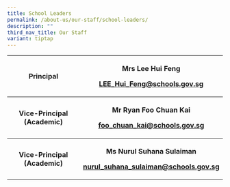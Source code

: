```yaml
---
title: School Leaders
permalink: /about-us/our-staff/school-leaders/
description: ""
third_nav_title: Our Staff
variant: tiptap
---
```

<table><tbody><tr><th rowspan="1" colspan="1"><p>Principal</p></th><th rowspan="1" colspan="1"><p>Mrs Lee Hui Feng</p><p><a href="LEE_Hui_Feng@schools.gov.sg" rel="noopener noreferrer nofollow" target="_blank">LEE_Hui_Feng@schools.gov.sg</a></p><p></p></th></tr><tr><th rowspan="1" colspan="1"><p>Vice-Principal (Academic)</p></th><th rowspan="1" colspan="1"><p>Mr Ryan Foo Chuan Kai</p><p><a href="foo_chuan_kai@schools.gov.sg" rel="noopener noreferrer nofollow" target="_blank">foo_chuan_kai@schools.gov.sg</a></p><p></p></th></tr><tr><th rowspan="1" colspan="1"><p>Vice-Principal (Academic)</p></th><th rowspan="1" colspan="1"><p>Ms Nurul Suhana Sulaiman</p><p><a href="nurul_suhana_sulaiman@schools.gov.sg" rel="noopener noreferrer nofollow" target="_blank">nurul_suhana_sulaiman@schools.gov.sg</a></p><p></p></th></tr></tbody></table><p></p><p></p>